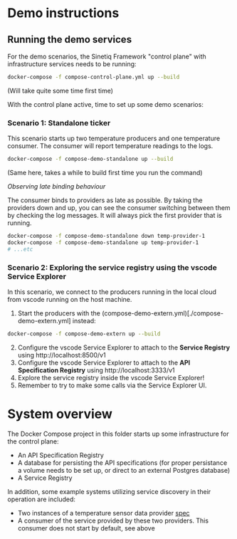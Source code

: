# Demo instructions
## Running the demo services
For the demo scenarios, the Sinetiq Framework "control plane" with infrastructure services needs to be running:
```bash
docker-compose -f compose-control-plane.yml up --build
```
(Will take quite some time first time)

With the control plane active, time to set up some demo scenarios:
### Scenario 1: Standalone ticker
This scenario starts up two temperature producers and one temperature consumer.
The consumer will report temperature readings to the logs.
```bash
docker-compose -f compose-demo-standalone up --build
```
(Same here, takes a while to build first time you run the command)

_Observing late binding behaviour_

The consumer binds to providers as late as possible. By taking the providers down and up,
you can see the consumer switching between them by checking the log messages. It will always pick the first provider that is running.
```bash
docker-compose -f compose-demo-standalone down temp-provider-1
docker-compose -f compose-demo-standalone up temp-provider-1
# ...etc
```

### Scenario 2: Exploring the service registry using the vscode Service Explorer
In this scenario, we connect to the producers running in the local cloud from vscode running on the host machine.
1. Start the producers with the (compose-demo-extern.yml)[./compose-demo-extern.yml] instead:
```bash
docker-compose -f compose-demo-extern up --build
```
2. Configure the vscode Service Explorer to attach to the **Service Registry** using http://localhost:8500/v1
3. Configure the vscode Service Explorer to attach to the **API Specification Registry** using http://localhost:3333/v1
4. Explore the service registry inside the vscode Service Explorer!
5. Remember to try to make some calls via the Service Explorer UI.

# System overview
The Docker Compose project in this folder starts up some infrastructure for the control plane:
* An API Specification Registry
* A database for persisting the API specifications (for proper persistance a volume needs to be set up,
  or direct to an external Postgres database)
* A Service Registry

In addition, some example systems utilizing service discovery in their operation are included:
* Two instances of a temperature sensor data provider [spec](sinetiq-core-application-temperature-provider/src/main/resources/openapi.yaml)
* A consumer of the service provided by these two providers. This consumer does not start by default, see above